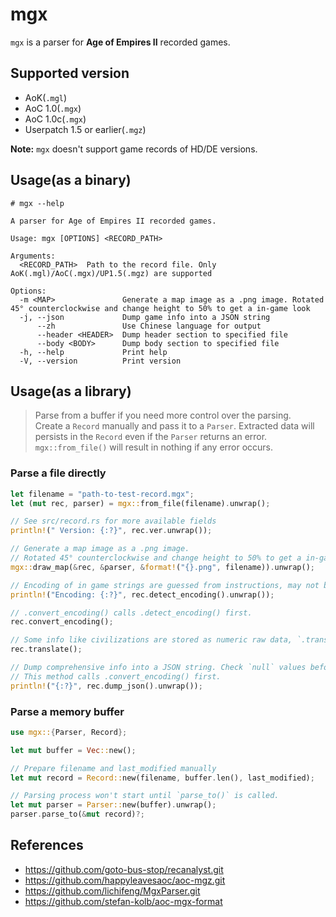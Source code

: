 # mgx
`mgx` is a parser for **Age of Empires II** recorded games.

## Supported version
* AoK(`.mgl`)
* AoC 1.0(`.mgx`)
* AoC 1.0c(`.mgx`)
* Userpatch 1.5 or earlier(`.mgz`)

**Note:** `mgx` doesn't support game records of HD/DE versions.

## Usage(as a binary)
```text
# mgx --help

A parser for Age of Empires II recorded games.

Usage: mgx [OPTIONS] <RECORD_PATH>

Arguments:
  <RECORD_PATH>  Path to the record file. Only AoK(.mgl)/AoC(.mgx)/UP1.5(.mgz) are supported

Options:
  -m <MAP>               Generate a map image as a .png image. Rotated 45° counterclockwise and change height to 50% to get a in-game look
  -j, --json             Dump game info into a JSON string
      --zh               Use Chinese language for output
      --header <HEADER>  Dump header section to specified file
      --body <BODY>      Dump body section to specified file
  -h, --help             Print help
  -V, --version          Print version
```

## Usage(as a library)

> Parse from a buffer if you need more control over the parsing.   
> Create a `Record` manually and pass it to a `Parser`. Extracted data will persists in the `Record` even if the `Parser` returns an error.
> `mgx::from_file()` will result in nothing if any error occurs.

### Parse a file directly
```rust
let filename = "path-to-test-record.mgx";
let (mut rec, parser) = mgx::from_file(filename).unwrap();

// See src/record.rs for more available fields
println!(" Version: {:?}", rec.ver.unwrap());

// Generate a map image as a .png image.   
// Rotated 45° counterclockwise and change height to 50% to get a in-game look.
mgx::draw_map(&rec, &parser, &format!("{}.png", filename)).unwrap();

// Encoding of in game strings are guessed from instructions, may not be correct. `GBK` is used as a fallback.
println!("Encoding: {:?}", rec.detect_encoding().unwrap());

// .convert_encoding() calls .detect_encoding() first.
rec.convert_encoding();

// Some info like civilizations are stored as numeric raw data, `.translate()` converts these to human-readable strings. Only "zh"/"en" are supported now.
rec.translate();

// Dump comprehensive info into a JSON string. Check `null` values before using them.   
// This method calls .convert_encoding() first.
println!("{:?}", rec.dump_json().unwrap());
```
### Parse a memory buffer
```rust
use mgx::{Parser, Record};

let mut buffer = Vec::new();

// Prepare filename and last_modified manually
let mut record = Record::new(filename, buffer.len(), last_modified);

// Parsing process won't start until `parse_to()` is called.
let mut parser = Parser::new(buffer).unwrap();
parser.parse_to(&mut record)?;
```

## References
* <https://github.com/goto-bus-stop/recanalyst.git>
* <https://github.com/happyleavesaoc/aoc-mgz.git>
* <https://github.com/lichifeng/MgxParser.git>
* <https://github.com/stefan-kolb/aoc-mgx-format>
